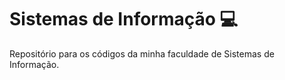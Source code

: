 # Sistemas de Informação 💻
Repositório para os códigos da minha faculdade de Sistemas de Informação.

